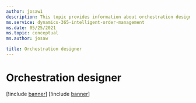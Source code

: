 ```yaml
---
author: josaw1
description: This topic provides information about orchestration designer in Dynamice 365 Intelligent Order Management.
ms.service: dynamics-365-intelligent-order-management
ms.date: 05/25/2021
ms.topic: conceptual
ms.author: josaw

title: Orchestration designer
---
```



# Orchestration designer

[!include [banner](includes/banner.md)]
[!include [banner](includes/preview-banner.md)]
